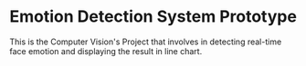 # Emotion Detection System Prototype
 This is the Computer Vision's Project that involves in detecting real-time face emotion and displaying the result in line chart. 

